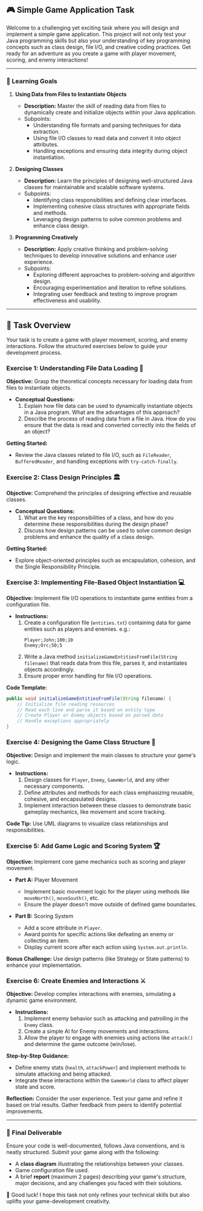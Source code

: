 ## 🎮 Simple Game Application Task

Welcome to a challenging yet exciting task where you will design and implement a simple game application. This project will not only test your Java programming skills but also your understanding of key programming concepts such as class design, file I/O, and creative coding practices. Get ready for an adventure as you create a game with player movement, scoring, and enemy interactions!

---

### 🧠 Learning Goals

1. **Using Data from Files to Instantiate Objects**
   - **Description:** Master the skill of reading data from files to dynamically create and initialize objects within your Java application.
   - Subpoints:
     - Understanding file formats and parsing techniques for data extraction.
     - Using file I/O classes to read data and convert it into object attributes.
     - Handling exceptions and ensuring data integrity during object instantiation.

2. **Designing Classes**
   - **Description:** Learn the principles of designing well-structured Java classes for maintainable and scalable software systems.
   - Subpoints:
     - Identifying class responsibilities and defining clear interfaces.
     - Implementing cohesive class structures with appropriate fields and methods.
     - Leveraging design patterns to solve common problems and enhance class design.

3. **Programming Creatively**
   - **Description:** Apply creative thinking and problem-solving techniques to develop innovative solutions and enhance user experience.
   - Subpoints:
     - Exploring different approaches to problem-solving and algorithm design.
     - Encouraging experimentation and iteration to refine solutions.
     - Integrating user feedback and testing to improve program effectiveness and usability.

---

## 🏁 Task Overview

Your task is to create a game with player movement, scoring, and enemy interactions. Follow the structured exercises below to guide your development process.

### Exercise 1: Understanding File Data Loading 📂

**Objective:** Grasp the theoretical concepts necessary for loading data from files to instantiate objects.

- **Conceptual Questions:**
  1. Explain how file data can be used to dynamically instantiate objects in a Java program. What are the advantages of this approach?
  2. Describe the process of reading data from a file in Java. How do you ensure that the data is read and converted correctly into the fields of an object?

**Getting Started:**
- Review the Java classes related to file I/O, such as `FileReader`, `BufferedReader`, and handling exceptions with `try-catch-finally`.

### Exercise 2: Class Design Principles 🏛️

**Objective:** Comprehend the principles of designing effective and reusable classes.

- **Conceptual Questions:**
  1. What are the key responsibilities of a class, and how do you determine these responsibilities during the design phase?
  2. Discuss how design patterns can be used to solve common design problems and enhance the quality of a class design.

**Getting Started:**
- Explore object-oriented principles such as encapsulation, cohesion, and the Single Responsibility Principle.

### Exercise 3: Implementing File-Based Object Instantiation 💻

**Objective:** Implement file I/O operations to instantiate game entities from a configuration file.

- **Instructions:**
  1. Create a configuration file (`entities.txt`) containing data for game entities such as players and enemies. e.g.:
     ```
     Player;John;100;10
     Enemy;Orc;50;5
     ```
  2. Write a Java method `initializeGameEntitiesFromFile(String filename)` that reads data from this file, parses it, and instantiates objects accordingly.
  3. Ensure proper error handling for file I/O operations.

**Code Template:**

```java
public void initializeGameEntitiesFromFile(String filename) {
    // Initialize file reading resources
    // Read each line and parse it based on entity type
    // Create Player or Enemy objects based on parsed data
    // Handle exceptions appropriately
}
```

### Exercise 4: Designing the Game Class Structure 🎨

**Objective:** Design and implement the main classes to structure your game's logic.

- **Instructions:**
  1. Design classes for `Player`, `Enemy`, `GameWorld`, and any other necessary components.
  2. Define attributes and methods for each class emphasizing reusable, cohesive, and encapsulated designs.
  3. Implement interaction between these classes to demonstrate basic gameplay mechanics, like movement and score tracking.

**Code Tip:** Use UML diagrams to visualize class relationships and responsibilities.

### Exercise 5: Add Game Logic and Scoring System 🏆

**Objective:** Implement core game mechanics such as scoring and player movement.

- **Part A:** Player Movement
  - Implement basic movement logic for the player using methods like `moveNorth()`, `moveSouth()`, etc.
  - Ensure the player doesn't move outside of defined game boundaries.

- **Part B:** Scoring System
  - Add a score attribute in `Player`.
  - Award points for specific actions like defeating an enemy or collecting an item.
  - Display current score after each action using `System.out.println`.

**Bonus Challenge:** Use design patterns (like Strategy or State patterns) to enhance your implementation.

### Exercise 6: Create Enemies and Interactions ⚔️

**Objective:** Develop complex interactions with enemies, simulating a dynamic game environment.

- **Instructions:**
  1. Implement enemy behavior such as attacking and patrolling in the `Enemy` class.
  2. Create a simple AI for Enemy movements and interactions.
  3. Allow the player to engage with enemies using actions like `attack()` and determine the game outcome (win/lose).

**Step-by-Step Guidance:**
- Define enemy stats (`health`, `attackPower`) and implement methods to simulate attacking and being attacked.
- Integrate these interactions within the `GameWorld` class to affect player state and score.

**Reflection:** Consider the user experience. Test your game and refine it based on trial results. Gather feedback from peers to identify potential improvements.

---

### 📢 Final Deliverable

Ensure your code is well-documented, follows Java conventions, and is neatly structured. Submit your game along with the following:

- A **class diagram** illustrating the relationships between your classes.
- Game configuration file used.
- A brief **report** (maximum 2 pages) describing your game's structure, major decisions, and any challenges you faced with their solutions.

🎉 Good luck! I hope this task not only refines your technical skills but also uplifts your game-development creativity.